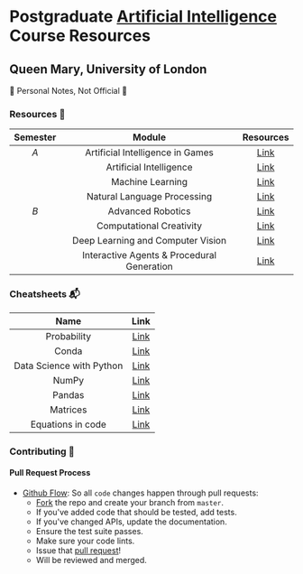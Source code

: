 # Postgraduate [Artificial Intelligence](https://www.qmul.ac.uk/postgraduate/taught/coursefinder/courses/artificial-intelligence-msc/) Course Resources

## Queen Mary, University of London

🚫 Personal Notes, Not Official 🚫

### Resources 🍔

| Semester   |      Module      |  Resources | 
|:----------:|:-------------:|:------:|
| _A_ |  Artificial Intelligence in Games | [Link](https://github.com/mughees-asif/postgraduate-artificial-intelligence/tree/master/Semester%20A/Artificial%20Intelligence%20in%20Games/) | 
|  |    Artificial Intelligence    | [Link](https://github.com/mughees-asif/postgraduate-artificial-intelligence/tree/master/Semester%20A/Artificial%20Intelligence/) | 
|  | Machine Learning | [Link](https://github.com/mughees-asif/postgraduate-artificial-intelligence/tree/master/Semester%20A/Machine%20Learning/) | 
|  | Natural Language Processing | [Link](https://github.com/mughees-asif/postgraduate-artificial-intelligence/tree/master/Semester%20A/Natural%20Language%20Processing/) | 
| _B_ | Advanced Robotics | [Link]() | 
|  |  Computational Creativity  | [Link]() | 
|  | Deep Learning and Computer Vision | [Link]() | 
|  | Interactive Agents & Procedural Generation | [Link]() | 

### Cheatsheets 📬

| Name |      Link      |  
|:----------:|:-------------:|
| Probability | [Link](https://github.com/mughees-asif/postgraduate-artificial-intelligence/tree/master/assets/probability.pdf/) | 
| Conda | [Link](https://github.com/mughees-asif/postgraduate-artificial-intelligence/tree/master/assets/conda.pdf/) | 
| Data Science with Python | [Link](https://github.com/mughees-asif/postgraduate-artificial-intelligence/tree/master/assets/ds-python.pdf/) | 
| NumPy | [Link](https://github.com/mughees-asif/postgraduate-artificial-intelligence/tree/master/assets/numpy.pdf/) |
| Pandas | [Link](https://github.com/mughees-asif/postgraduate-artificial-intelligence/tree/master/assets/pandas.pdf/) |
| Matrices | [Link](https://github.com/mughees-asif/postgraduate-artificial-intelligence/tree/master/assets/matrices.pdf/) |
| Equations in code | [Link](https://github.com/mughees-asif/postgraduate-artificial-intelligence/tree/master/assets/equations.pdf/) |

### Contributing 👋

#### Pull Request Process

* [Github Flow](https://guides.github.com/introduction/flow/index.html): So all `code` changes happen through pull requests:
	* [Fork](https://docs.github.com/en/get-started/quickstart/fork-a-repo) the repo and create your branch from `master`.
	* If you've added code that should be tested, add tests.
	* If you've changed APIs, update the documentation.
	* Ensure the test suite passes.
	* Make sure your code lints.
	* Issue that [pull request](https://docs.github.com/en/github/collaborating-with-pull-requests/proposing-changes-to-your-work-with-pull-requests/creating-a-pull-request-from-a-fork)!
	* Will be reviewed and merged.